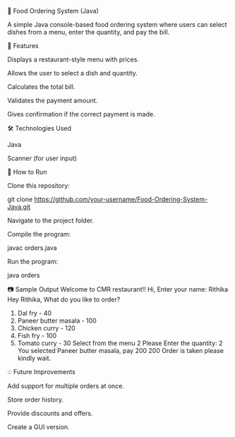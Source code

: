 🍴 Food Ordering System (Java)

A simple Java console-based food ordering system where users can select dishes from a menu, enter the quantity, and pay the bill.

📌 Features

Displays a restaurant-style menu with prices.

Allows the user to select a dish and quantity.

Calculates the total bill.

Validates the payment amount.

Gives confirmation if the correct payment is made.

🛠️ Technologies Used

Java

Scanner (for user input)

🚀 How to Run

Clone this repository:

git clone https://github.com/your-username/Food-Ordering-System-Java.git


Navigate to the project folder.

Compile the program:

javac orders.java


Run the program:

java orders

📷 Sample Output
Welcome to CMR restaurant!!
Hi, Enter your name:
Rithika
Hey Rithika, What do you like to order?
1. Dal fry - 40
2. Paneer butter masala - 100
3. Chicken curry - 120
4. Fish fry - 100
5. Tomato curry - 30
Select from the menu
2
Please Enter the quantity:
2
You selected Paneer butter masala, pay 200
200
Order is taken please kindly wait.

💡 Future Improvements

Add support for multiple orders at once.

Store order history.

Provide discounts and offers.

Create a GUI version.
